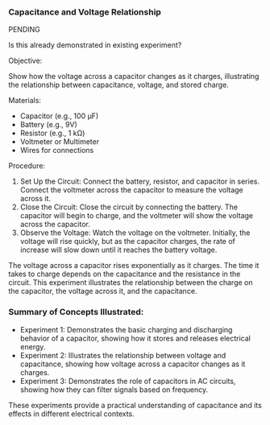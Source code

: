 
### Capacitance and Voltage Relationship
PENDING

Is this already demonstrated in existing experiment?

Objective:

Show how the voltage across a capacitor changes as it charges, illustrating the relationship between capacitance, voltage, and stored charge.

Materials:

- Capacitor (e.g., 100 µF)
- Battery (e.g., 9V)
- Resistor (e.g., 1 kΩ)
- Voltmeter or Multimeter
- Wires for connections

Procedure:

1. Set Up the Circuit: Connect the battery, resistor, and capacitor in series. Connect the voltmeter across the capacitor to measure the voltage across it.
2. Close the Circuit: Close the circuit by connecting the battery. The capacitor will begin to charge, and the voltmeter will show the voltage across the capacitor.
3. Observe the Voltage: Watch the voltage on the voltmeter. Initially, the voltage will rise quickly, but as the capacitor charges, the rate of increase will slow down until it reaches the battery voltage.

The voltage across a capacitor rises exponentially as it charges. The time it takes to charge depends on the capacitance and the resistance in the circuit. This experiment illustrates the relationship between the charge on the capacitor, the voltage across it, and the capacitance.

### Summary of Concepts Illustrated:

- Experiment 1: Demonstrates the basic charging and discharging behavior of a capacitor, showing how it stores and releases electrical energy.
- Experiment 2: Illustrates the relationship between voltage and capacitance, showing how voltage across a capacitor changes as it charges.
- Experiment 3: Demonstrates the role of capacitors in AC circuits, showing how they can filter signals based on frequency.

These experiments provide a practical understanding of capacitance and its effects in different electrical contexts.
